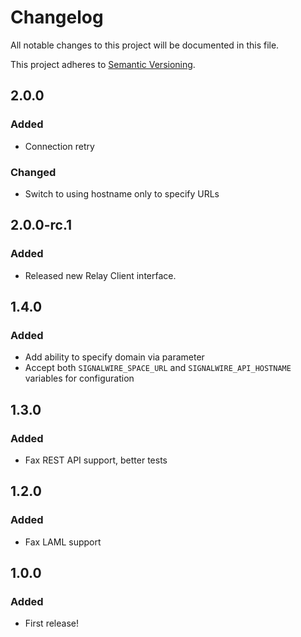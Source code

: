 # Changelog
All notable changes to this project will be documented in this file.

This project adheres to [Semantic Versioning](https://semver.org/spec/v2.0.0.html).

## 2.0.0
### Added
- Connection retry
### Changed
- Switch to using hostname only to specify URLs

## 2.0.0-rc.1
### Added
- Released new Relay Client interface.

## 1.4.0
### Added
- Add ability to specify domain via parameter
- Accept both `SIGNALWIRE_SPACE_URL` and `SIGNALWIRE_API_HOSTNAME` variables for configuration

## 1.3.0
### Added
- Fax REST API support, better tests

## 1.2.0
### Added
- Fax LAML support

## 1.0.0
### Added
- First release!

<!---
### Added
### Changed
### Removed
### Fixed
### Security
-->

